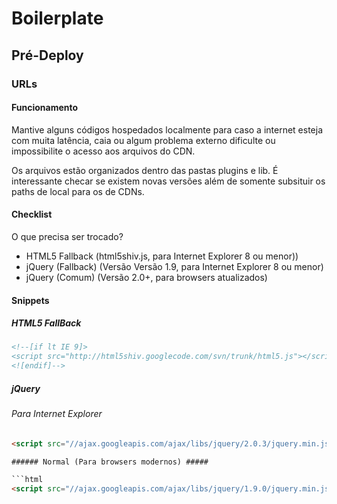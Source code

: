 # Boilerplate #
## Pré-Deploy ##
### URLs ###

#### Funcionamento ####

Mantive alguns códigos hospedados localmente para caso a internet esteja com muita latência, caia ou algum problema externo dificulte ou impossibilite o acesso aos arquivos do CDN.

Os arquivos estão organizados dentro das pastas plugins e lib. É interessante checar se existem novas versões além de somente subsituir os paths de local para os de CDNs.

#### Checklist ####

O que precisa ser trocado?

- HTML5 Fallback (html5shiv.js, para Internet Explorer 8 ou menor))
- jQuery (Fallback) (Versão Versão 1.9, para Internet Explorer 8 ou menor)
- jQuery (Comum) (Versão 2.0+, para browsers atualizados)

#### Snippets ####

##### HTML5 FallBack #####

```html
<!--[if lt IE 9]>
<script src="http://html5shiv.googlecode.com/svn/trunk/html5.js"></script>
<![endif]-->
```
##### jQuery #####

###### Para Internet Explorer #####

```html
<script src="//ajax.googleapis.com/ajax/libs/jquery/2.0.3/jquery.min.js"></script>

###### Normal (Para browsers modernos) #####

```html
<script src="//ajax.googleapis.com/ajax/libs/jquery/1.9.0/jquery.min.js"></script>
